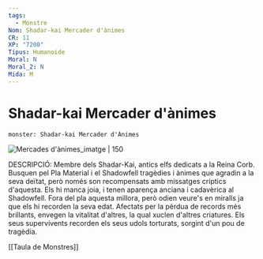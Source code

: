 ```yaml
---
tags:
  - Monstre
Nom: Shadar-kai Mercader d'ànimes
CR: 11
XP: "7200"
Tipus: Humanoide
Moral: N
Moral_2: N
Mida: M
---
```

# Shadar-kai Mercader d'ànimes

```statblock
monster: Shadar-kai Mercader d'Ànimes
```

![Mercades d'ànimes_imatge | 150](https://i.pinimg.com/originals/1c/a3/95/1ca395c82048e9a93d44ef2c0e56d502.png)

DESCRIPCIÓ: 
Membre dels Shadar-Kai, antics elfs dedicats a la Reina Corb. Busquen pel Pla Material i el Shadowfell tragèdies i ànimes que agradin a la seva deïtat, però només son recompensats amb missatges críptics d'aquesta. Els hi manca joia, i tenen aparença anciana i cadavèrica al Shadowfell. Fora del pla aquesta millora, però odien veure's en miralls ja que els hi recorden la seva edat. Afectats per la pèrdua de records més brillants, envegen la vitalitat d'altres, la qual xuclen d'altres criatures. Els seus supervivents recorden els seus udols torturats, sorgint d'un pou de tragèdia.

[[Taula de Monstres]]